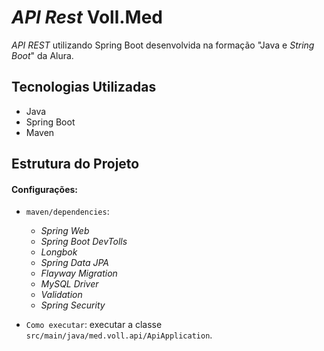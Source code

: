 # _API Rest_ Voll.Med

_API REST_ utilizando Spring Boot desenvolvida na formação "Java e _String Boot_" da Alura.

## Tecnologias Utilizadas

- Java
- Spring Boot
- Maven

## Estrutura do Projeto

#### Configurações:
- `maven/dependencies`:
  - _Spring Web_
  - _Spring Boot DevTolls_
  - _Longbok_
  - _Spring Data JPA_
  - _Flayway Migration_
  - _MySQL Driver_
  - _Validation_
  - _Spring Security_


- `Como executar`: executar a classe `src/main/java/med.voll.api/ApiApplication`.  





